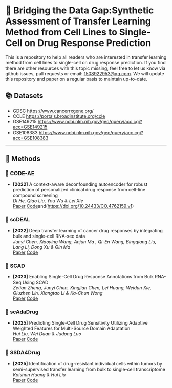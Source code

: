 # 📘 Bridging the Data Gap:Synthetic Assessment of Transfer Learning Method from Cell Lines to Single-Cell on Drug Response Prediction
This is a repository to help all readers who are interested in transfer learning method from cell lines to single-cell on drug response prediction. If you find there are other resources with this topic missing, feel free to let us know via github issues, pull requests or email: 1508922953@qq.com. We will update this repository and paper on a regular basis to maintain up-to-date.
## 📚 Datasets

- GDSC https://www.cancerrxgene.org/ 
- CCLE https://portals.broadinstitute.org/ccle
- GSE149215 https://www.ncbi.nlm.nih.gov/geo/query/acc.cgi?acc=GSE149215
- GSE108383 https://www.ncbi.nlm.nih.gov/geo/query/acc.cgi?acc=GSE108383

---

## 🧠 Methods

### 🔬 CODE-AE

- **[2022]** A context-aware deconfounding autoencoder for robust prediction of personalized clinical drug response from cell-line compound screening  
  *Di He, Qiao Liu, You Wu & Lei Xie*  
  [Paper](https://www.nature.com/articles/s42256-022-00541-0)
  [Code](https://doi.org/10.5281/zenodo.7027757)and(https://doi.org/10.24433/CO.4762159.v1)

### 🔬 scDEAL

- **[2022]** Deep transfer learning of cancer drug responses by integrating bulk and single-cell RNA-seq data  
  *Junyi Chen, Xiaoying Wang, Anjun Ma , Qi-En Wang, Bingqiang Liu, Lang Li, Dong Xu  & Qin Ma*  
  [Paper](https://www.nature.com/articles/s41467-022-34277-7) 
  [Code](https://github.com/OSU-BMBL/scDEAL)

### 🔬 SCAD

- **[2023]** Enabling Single-Cell Drug Response Annotations from Bulk RNA-Seq Using SCAD  
  *Zetian Zheng, Junyi Chen, Xingjian Chen, Lei Huang, Weidun Xie, Qiuzhen Lin, Xiangtao Li & Ka-Chun Wong*  
  [Paper](https://advanced.onlinelibrary.wiley.com/doi/full/10.1002/advs.202204113) 
  [Code](https://github.com/CompBioT/SCAD)

### 🔬 scAdaDrug

- **[2025]** Predicting Single-Cell Drug Sensitivity Utilizing Adaptive Weighted Features for Multi-Source Domain Adaptation  
  *Hui Liu, Wei Duan & Judong Luo*  
  [Paper](https://ieeexplore.ieee.org/abstract/document/10935614) 
  [Code](https://github.com/hliulab/scAdaDrug)

### 🔬 SSDA4Drug

- **[2025]** Identification of drug-resistant individual cells within tumors by semi-supervised transfer learning from bulk to single-cell transcriptome  
  *Kaishun Huang & Hui Liu*  
  [Paper](https://www.nature.com/articles/s42003-025-07959-3) 
  [Code](https://github.com/hliulab/SSDA4Drug)

